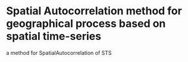 # Spatial Autocorrelation method for geographical process based on spatial time-series
 a method for SpatialAutocorrelation of STS
